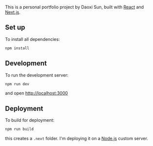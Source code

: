 This is a personal portfolio project by Daoxi Sun, built with [React](https://reactjs.org/) and [Next.js](https://nextjs.org/).

## Set up
To install all dependencies:
```bash
npm install
```

## Development
To run the development server:
```bash
npm run dev
```
and open [http://localhost:3000](http://localhost:3000)

## Deployment
To build for deployment:
```bash
npm run build
```
this creates a `.next` folder.
I'm deploying it on a [Node.js](https://nodejs.org/) custom server.
